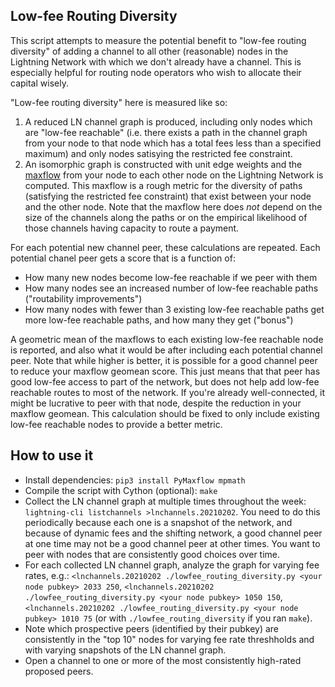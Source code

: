 Low-fee Routing Diversity
----
This script attempts to measure the potential benefit to "low-fee routing diversity" of adding a channel to all other (reasonable) nodes in the Lightning Network with which we don't already have a channel. This is especially helpful for routing node operators who wish to allocate their capital wisely.

"Low-fee routing diversity" here is measured like so:
1. A reduced LN channel graph is produced, including only nodes which are "low-fee reachable" (i.e. there exists a path in the channel graph from your node to that node which has a total fees less than a specified maximum) and only nodes satisying the restricted fee constraint.
2. An isomorphic graph is constructed with unit edge weights and the [maxflow](https://en.wikipedia.org/wiki/Maximum_flow_problem) from your node to each other node on the Lightning Network is computed. This maxflow is a rough metric for the diversity of paths (satisfying the restricted fee constraint) that exist between your node and the other node. Note that the maxflow here does *not* depend on the size of the channels along the paths or on the empirical likelihood of those channels having capacity to route a payment.

For each potential new channel peer, these calculations are repeated. Each potential chanel peer gets a score that is a function of:
* How many new nodes become low-fee reachable if we peer with them
* How many nodes see an increased number of low-fee reachable paths ("routability improvements")
* How many nodes with fewer than 3 existing low-fee reachable paths get more low-fee reachable paths, and how many they get ("bonus")

A geometric mean of the maxflows to each existing low-fee reachable node is reported, and also what it would be after including each potential channel peer. Note that while higher is better, it is possible for a good channel peer to reduce your maxflow geomean score. This just means that that peer has good low-fee access to part of the network, but does not help add low-fee reachable routes to most of the network. If you're already well-connected, it might be lucrative to peer with that node, despite the reduction in your maxflow geomean. This calculation should be fixed to only include existing low-fee reachable nodes to provide a better metric.

How to use it
----
* Install dependencies: `pip3 install PyMaxflow mpmath`
* Compile the script with Cython (optional): `make`
* Collect the LN channel graph at multiple times throughout the week: `lightning-cli listchannels >lnchannels.20210202`. You need to do this periodically because each one is a snapshot of the network, and because of dynamic fees and the shifting network, a good channel peer at one time may not be a good channel peer at other times. You want to peer with nodes that are consistently good choices over time.
* For each collected LN channel graph, analyze the graph for varying fee rates, e.g.: `<lnchannels.20210202 ./lowfee_routing_diversity.py <your node pubkey> 2033 250`, `<lnchannels.20210202 ./lowfee_routing_diversity.py <your node pubkey> 1050 150`, `<lnchannels.20210202 ./lowfee_routing_diversity.py <your node pubkey> 1010 75` (or with `./lowfee_routing_diversity` if you ran `make`).
* Note which prospective peers (identified by their pubkey) are consistently in the "top 10" nodes for varying fee rate threshholds and with varying snapshots of the LN channel graph.
* Open a channel to one or more of the most consistently high-rated proposed peers.
